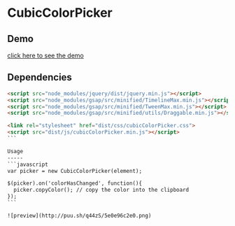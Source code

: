 CubicColorPicker
================
Demo
----

[click here to see the demo](http://codepen.io/pierre-luc/pen/GqyxqG)

Dependencies
------------
````html
<script src="node_modules/jquery/dist/jquery.min.js"></script>
<script src="node_modules/gsap/src/minified/TimelineMax.min.js"></script>
<script src="node_modules/gsap/src/minified/TweenMax.min.js"></script>
<script src="node_modules/gsap/src/minified/utils/Draggable.min.js"></script>

<link rel="stylesheet" href="dist/css/cubicColorPicker.css">
<script src="dist/js/cubicColorPicker.min.js"></script>
```

Usage
-----
```javascript
var picker = new CubicColorPicker(element);

$(picker).on('colorHasChanged', function(){
  picker.copyColor(); // copy the color into the clipboard
});
```

![preview](http://puu.sh/q44zS/5e0e96c2e0.png)
